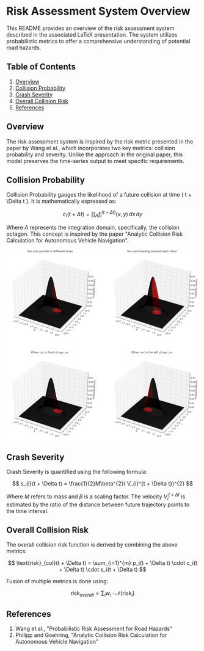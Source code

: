 # Risk Assessment System Overview

This README provides an overview of the risk assessment system described in the associated LaTeX presentation. The system utilizes probabilistic metrics to offer a comprehensive understanding of potential road hazards.

## Table of Contents
1. [Overview](#overview)
2. [Collision Probability](#collision-probability)
3. [Crash Severity](#crash-severity)
4. [Overall Collision Risk](#overall-collision-risk)
5. [References](#references)

## Overview

The risk assessment system is inspired by the risk metric presented in the paper by Wang et al., which incorporates two key metrics: collision probability and severity. Unlike the approach in the original paper, this model preserves the time-series output to meet specific requirements.

## Collision Probability

Collision Probability gauges the likelihood of a future collision at time \( t + \Delta t \). It is mathematically expressed as:


$$
c_{i}(t + \Delta t) = \int\int_{A} f_{i}^{(t + \Delta t)}(x, y) \, dx \, dy
$$


Where $A$ represents the integration domain, specifically, the collision octagon. This concept is inspired by the paper "Analytic Collision Risk Calculation for Autonomous Vehicle Navigation".

![Collision Probability Visualization](assets/collision_prob_visualization.png)

## Crash Severity

Crash Severity is quantified using the following formula:


$$
s_{i}(t + \Delta t) = \frac{1}{2}M\beta^{2}( V_{i}^{t + \Delta t})^{2}
$$


Where $M$ refers to mass and $\beta$ is a scaling factor. The velocity $V_{i}^{t + \Delta t}$ is estimated by the ratio of the distance between future trajectory points to the time interval.

## Overall Collision Risk

The overall collision risk function is derived by combining the above metrics:


$$
\text{risk}_{col}(t + \Delta t) = \sum_{i=1}^{m} p_i(t + \Delta t) \cdot c_i(t + \Delta t) \cdot s_i(t + \Delta t)
$$


Fusion of multiple metrics is done using:


$$
\text{risk}_{overall} = \sum_{i} w_i \cdot \mathcal{N}(\text{risk}_i)
$$


## References

1. Wang et al., "Probabilistic Risk Assessment for Road Hazards"
2. Philipp and Goehring, "Analytic Collision Risk Calculation for Autonomous Vehicle Navigation"
